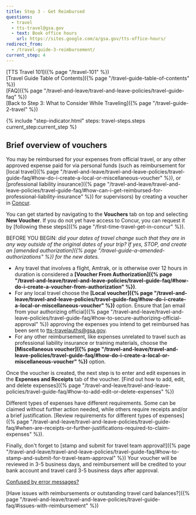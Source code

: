 ```yaml
---
title: Step 3 - Get Reimbursed
questions:
  - travel
  - tts-travel@gsa.gov
  - text: Book office hours
    url: https://sites.google.com/a/gsa.gov/tts-office-hours/
redirect_from:
  - /travel-guide-3-reimbursement/
current_step: 4
---
```


[TTS Travel 101]({% page "/travel-101" %}) <br> [Travel Guide Table of
Contents]({% page "/travel-guide-table-of-contents" %}) <br>
[FAQ]({% page "/travel-and-leave/travel-and-leave-policies/travel-guide-faq" %})
<br> [Back to Step 3: What to Consider While
Traveling]({% page "/travel-guide-2-travel" %})

{% include "step-indicator.html" steps: travel-steps.steps current_step:current_step  %}

## Brief overview of vouchers

You may be reimbursed for your expenses from official travel, or any other
approved expense paid for via personal funds (such as reimbursement for [local
travel]({% page "/travel-and-leave/travel-and-leave-policies/travel-guide-faq/#how-do-i-create-a-local-or-miscellaneous-voucher" %}),
or [professional liability
insurance]({% page "/travel-and-leave/travel-and-leave-policies/travel-guide-faq/#how-can-i-get-reimbursed-for-professional-liability-insurance" %})
for supervisors) by creating a voucher in [Concur](https://travel.gsa.gov).

You can get started by navigating to the **Vouchers** tab on top and selecting
**New Voucher**. If you do not yet have access to Concur, you can request it by
[following these steps]({% page "/first-time-travel-get-in-concur" %}).

BEFORE YOU BEGIN: _did your dates of travel change such that they are in any way
outside of the original dates of your trip? If yes, STOP, and create an [amended
authorization]({% page "/travel-guide-a-amended-authorizations" %}) for the new
dates._

- Any travel that involves a flight, Amtrak, or is otherwise over 12 hours in
  duration is considered a **[Voucher From
  Authorization]({% page "/travel-and-leave/travel-and-leave-policies/travel-guide-faq/#how-do-i-create-a-voucher-from-authorization" %})**.
- For any local travel choose the **[Local
  voucher]({% page "/travel-and-leave/travel-and-leave-policies/travel-guide-faq/#how-do-i-create-a-local-or-miscellaneous-voucher" %})**
  option. Ensure that [an email from your authorizing
  official]({% page "/travel-and-leave/travel-and-leave-policies/travel-guide-faq/#how-to-secure-authorizing-official-approval" %})
  approving the expenses you intend to get reimbursed has been sent to
  tts-travelauths@gsa.gov.
- For any other reimbursement, like expenses unrelated to travel such as
  professional liability insurance or training materials, choose the
  **[Miscellaneous
  voucher]({% page "/travel-and-leave/travel-and-leave-policies/travel-guide-faq/#how-do-i-create-a-local-or-miscellaneous-voucher" %})**
  option.

Once the voucher is created, the next step is to enter and edit expenses in the
**Expenses and Receipts** tab of the voucher. [Find out how to add, edit, and
delete
expenses]({% page "/travel-and-leave/travel-and-leave-policies/travel-guide-faq/#how-to-add-edit-or-delete-expenses" %})

Different types of expenses have different requirements. Some can be claimed
without further action needed, while others require receipts and/or a brief
justification. [Review requirements for different types of
expenses]({% page "/travel-and-leave/travel-and-leave-policies/travel-guide-faq/#when-are-receipts-or-further-justifications-required-to-claim-expenses" %}).

Finally, don't forget to [stamp and submit for travel team
approval!]({% page "/travel-and-leave/travel-and-leave-policies/travel-guide-faq/#how-to-stamp-and-submit-for-travel-team-approval" %})
Your voucher will be reviewed in 3-5 business days, and reimbursement will be
credited to your bank account and travel card 3-5 business days after approval.

[Confused by error messages?](https://docs.google.com/document/d/1zD020XAXRIpuXPKgY0zadLBNJmBaRj_29-DhClrkZAo/edit)

[Have issues with reimbursements or outstanding travel card
balances?]({% page "/travel-and-leave/travel-and-leave-policies/travel-guide-faq/#issues-with-reimbursement" %})
